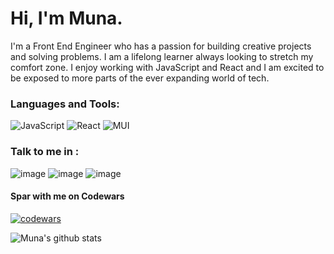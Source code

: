 # Hi, I'm Muna.
I'm a Front End Engineer who has a passion for building creative
projects and solving problems. I am a lifelong learner
always looking to stretch my comfort zone.
I enjoy working with JavaScript and React and I am excited
to be exposed to more parts of the ever expanding world
of tech.

### Languages and Tools:
![JavaScript](https://img.shields.io/badge/javascript-%23323330.svg?style=for-the-badge&logo=javascript&logoColor=%23F7DF1E)
![React](https://img.shields.io/badge/react-%2320232a.svg?style=for-the-badge&logo=react&logoColor=%2361DAFB)
![MUI](https://img.shields.io/badge/MUI-%230081CB.svg?style=for-the-badge&logo=material-ui&logoColor=white)

### Talk to me in : 
![image](https://user-images.githubusercontent.com/70723238/139853372-35733ed9-2750-4643-a08f-5422bc44be3c.png)
![image](https://user-images.githubusercontent.com/70723238/139853331-2fcd4237-a6b7-4b79-8fbe-4ce909417e27.png)
![image](https://user-images.githubusercontent.com/70723238/139853414-0bd99c52-38e1-4e66-9324-4c0692ddadfe.png)

#### Spar with me on Codewars
[![codewars](https://www.codewars.com/users/m-fidow/badges/micro)](https://www.codewars.com/users/m-fidow)


![Muna's github stats](https://github-readme-stats.vercel.app/api?username=m-fidow&theme=vue)
